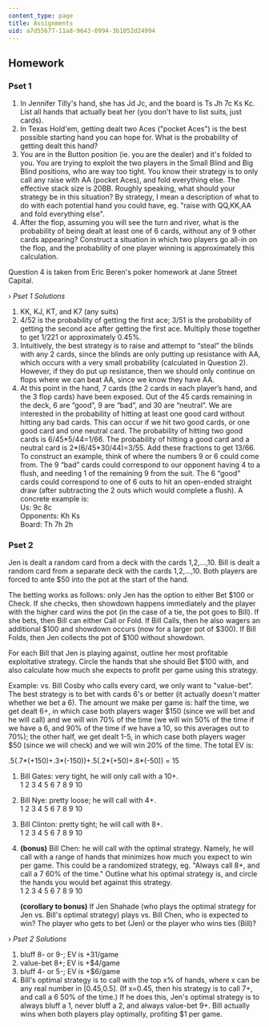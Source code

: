 ```yaml
---
content_type: page
title: Assignments
uid: a7d55677-11a8-9643-0994-3b1052d24994
---
```


Homework
--------

### Pset 1

1.  In Jennifer Tilly's hand, she has Jd Jc, and the board is Ts Jh 7c Ks Kc. List all hands that actually beat her (you don't have to list suits, just cards).
2.  In Texas Hold'em, getting dealt two Aces ("pocket Aces") is the best possible starting hand you can hope for. What is the probability of getting dealt this hand?
3.  You are in the Button position (ie. you are the dealer) and it's folded to you. You are trying to exploit the two players in the Small Blind and Big Blind positions, who are way too tight. You know their strategy is to only call any raise with AA (pocket Aces), and fold everything else. The effective stack size is 20BB. Roughly speaking, what should your strategy be in this situation? By strategy, I mean a description of what to do with each potential hand you could have, eg. "raise with QQ,KK,AA and fold everything else".
4.  After the flop, assuming you will see the turn and river, what is the probability of being dealt at least one of 6 cards, without any of 9 other cards appearing? Construct a situation in which two players go all-in on the flop, and the probability of one player winning is approximately this calculation.

Question 4 is taken from Eric Beren's poker homework at Jane Street Capital.

› _Pset 1 Solutions_

1.  KK, KJ, KT, and K7 (any suits)
2.  4/52 is the probability of getting the first ace; 3/51 is the probability of getting the second ace after getting the first ace. Multiply those together to get 1/221 or approximately 0.45%.
3.  Intuitively, the best strategy is to raise and attempt to “steal” the blinds with any 2 cards, since the blinds are only putting up resistance with AA, which occurs with a very small probability (calculated in Question 2). However, if they do put up resistance, then we should only continue on flops where we can beat AA, since we know they have AA.
4.  At this point in the hand, 7 cards (the 2 cards in each player’s hand, and the 3 flop cards) have been exposed. Out of the 45 cards remaining in the deck, 6 are “good”, 9 are “bad”, and 30 are “neutral”. We are interested in the probability of hitting at least one good card without hitting any bad cards. This can occur if we hit two good cards, or one good card and one neutral card. The probability of hitting two good cards is 6/45\*5/44=1/66. The probability of hitting a good card and a neutral card is 2\*(6/45\*30/44)=3/55. Add these fractions to get 13/66. To construct an example, think of where the numbers 9 or 6 could come from. The 9 “bad” cards could correspond to our opponent having 4 to a flush, and needing 1 of the remaining 9 from the suit. The 6 “good” cards could correspond to one of 6 outs to hit an open-ended straight draw (after subtracting the 2 outs which would complete a flush). A concrete example is:  
    Us: 9c 8c  
    Opponents: Kh Ks  
    Board: Th 7h 2h

### Pset 2

Jen is dealt a random card from a deck with the cards 1,2,...,10. Bill is dealt a random card from a separate deck with the cards 1,2,...,10. Both players are forced to ante $50 into the pot at the start of the hand.

The betting works as follows: only Jen has the option to either Bet $100 or Check. If she checks, then showdown happens immediately and the player with the higher card wins the pot (in the case of a tie, the pot goes to Bill). If she bets, then Bill can either Call or Fold. If Bill Calls, then he also wagers an additional $100 and showdown occurs (now for a larger pot of $300). If Bill Folds, then Jen collects the pot of $100 without showdown.

For each Bill that Jen is playing against, outline her most profitable exploitative strategy. Circle the hands that she should Bet $100 with, and also calculate how much she expects to profit per game using this strategy.

Example: vs. Bill Cosby who calls every card, we only want to "value-bet". The best strategy is to bet with cards 6's or better (it actually doesn't matter whether we bet a 6). The amount we make per game is: half the time, we get dealt 6+, in which case both players wager $150 (since we will bet and he will call) and we will win 70% of the time (we will win 50% of the time if we have a 6, and 90% of the time if we have a 10, so this averages out to 70%); the other half, we get dealt 1-5, in which case both players wager $50 (since we will check) and we will win 20% of the time. The total EV is:

.5(.7\*(+150)+.3\*(-150))+.5(.2\*(+50)+.8\*(-50)) = 15

1.  Bill Gates: very tight, he will only call with a 10+.  
    1 2 3 4 5 6 7 8 9 10
2.  Bill Nye: pretty loose; he will call with 4+.  
    1 2 3 4 5 6 7 8 9 10
3.  Bill Clinton: pretty tight; he will call with 8+.  
    1 2 3 4 5 6 7 8 9 10
4.  **(bonus)** Bill Chen: he will call with the optimal strategy. Namely, he will call with a range of hands that minimizes how much you expect to win per game. This could be a randomized strategy, eg. "Always call 8+, and call a 7 60% of the time." Outline what his optimal strategy is, and circle the hands you would bet against this strategy.  
    1 2 3 4 5 6 7 8 9 10  
      
    **(corollary to bonus)** If Jen Shahade (who plays the optimal strategy for Jen vs. Bill's optimal strategy) plays vs. Bill Chen, who is expected to win? The player who gets to bet (Jen) or the player who wins ties (Bill)?

› _Pset 2 Solutions_

1.  bluff 8- or 9-; EV is +31/game
2.  value-bet 8+; EV is +$4/game
3.  bluff 4- or 5-; EV is +$6/game
4.  Bill's optimal strategy is to call with the top x% of hands, where x can be any real number in \[0.45,0.5\]. (If x=0.45, then his strategy is to call 7+, and call a 6 50% of the time.) If he does this, Jen's optimal strategy is to always bluff a 1, never bluff a 2, and always value-bet 9+. Bill actually wins when both players play optimally, profiting $1 per game.